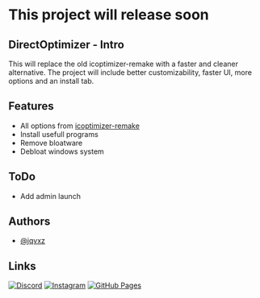 # This project will release soon

## DirectOptimizer - Intro

This will replace the old icoptimizer-remake with a faster and cleaner alternative.
The project will include better customizability, faster UI, more options and an install tab.


## Features

- All options from [icoptimizer-remake](https://github.com/jqvxz/icoptimizer-remake)
- Install usefull programs
- Remove bloatware
- Debloat windows system

## ToDo

- Add admin launch

## Authors

- [@jqvxz](https://github.com/jqvxz)


## Links

[![Discord](https://img.shields.io/badge/Discord-%235865F2.svg?&logo=discord&logoColor=white)](https://discord.gg/enf9WY5pPn)
[![Instagram](https://img.shields.io/badge/Instagram-%23E4405F.svg?logo=Instagram&logoColor=white)](https://www.instagram.com/javon.265/)
[![GitHub Pages](https://img.shields.io/badge/GitHub%20Pages-121013?logo=github&logoColor=white)](https://jqvxz.github.io/web/)
